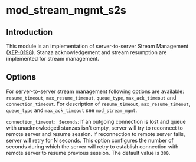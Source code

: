 # mod_stream_mgmt_s2s

## Introduction

This module is an implementation of server-to-server Stream Management ([XEP-0198](https://xmpp.org/extensions/xep-0198.html)). Stanza acknowledgement and stream resumption are implemented for stream management.

## Options

For server-to-server stream management following options are available: `resume_timeout`, `max_resume_timeout`, `queue_type`, `max_ack_timeout` and `connection_timeout`. For description of `resume_timeout`, `max_resume_timeout`, `queue_type` and `max_ack_timeout`  see `mod_stream_mgmt`.

`connection_timeout: Seconds`: If an outgoing connection is lost and queue with unacknowledged stanzas isn't empty, server will try to reconnect to remote server and resume session. If reconnection to remote server fails, server will retry for N seconds. This option configures the number of seconds during which the server will retry to establish connection with remote server to resume previous session. The default value is `300`.